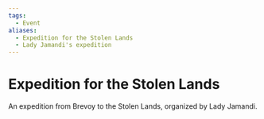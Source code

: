 ```yaml
---
tags:
  - Event
aliases:
  - Expedition for the Stolen Lands
  - Lady Jamandi's expedition
---
```

# Expedition for the Stolen Lands
An expedition from Brevoy to the Stolen Lands, organized by Lady Jamandi.